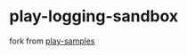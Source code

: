 # play-logging-sandbox

fork from [play-samples](https://github.com/playframework/play-samples/tree/aca981218ee0e8b9299b8fcf3436087a00ba9226/play-scala-forms-example)
